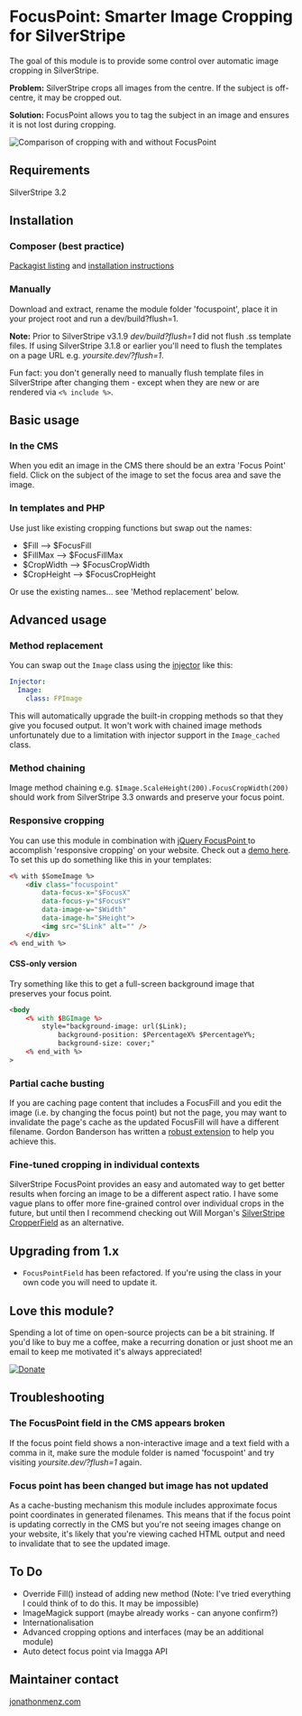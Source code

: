 # FocusPoint: Smarter Image Cropping for SilverStripe

The goal of this module is to provide some control over automatic image cropping in SilverStripe.

**Problem:** SilverStripe crops all images from the centre. If the subject is off-centre, it may be cropped out.

**Solution:** FocusPoint allows you to tag the subject in an image and ensures it is not lost during cropping.

![Comparison of cropping with and without FocusPoint](screenshots/comparison.jpg)

## Requirements

SilverStripe 3.2

## Installation

### Composer (best practice)

[Packagist listing](https://packagist.org/packages/jonom/focuspoint) and [installation instructions](http://doc.silverstripe.org/framework/en/trunk/installation/composer#adding-modules-to-your-project)

### Manually

Download and extract, rename the module folder 'focuspoint', place it in your project root and run a dev/build?flush=1.

**Note:** Prior to SilverStripe v3.1.9 *dev/build?flush=1* did not flush .ss template files. If using SilverStripe 3.1.8 or earlier you'll need to flush the templates on a page URL e.g. *yoursite.dev/?flush=1*.

Fun fact: you don't generally need to manually flush template files in SilverStripe after changing them - except when they are new or are rendered via `<% include %>`.

## Basic usage

### In the CMS

When you edit an image in the CMS there should be an extra 'Focus Point' field. Click on the subject of the image to set the focus area and save the image.

### In templates and PHP

Use just like existing cropping functions but swap out the names:

- $Fill --> $FocusFill
- $FillMax --> $FocusFillMax
- $CropWidth --> $FocusCropWidth
- $CropHeight --> $FocusCropHeight

Or use the existing names... see 'Method replacement' below.

## Advanced usage

### Method replacement

You can swap out the `Image` class using the [injector](https://docs.silverstripe.org/en/developer_guides/extending/injector/) like this:

```yml
Injector:
  Image:
    class: FPImage
```

This will automatically upgrade the built-in cropping methods so that they give you focused output. It won't work with chained image methods unfortunately due to a limitation with injector support in the `Image_cached` class.

### Method chaining

Image method chaining e.g. `$Image.ScaleHeight(200).FocusCropWidth(200)` should work from SilverStripe 3.3 onwards and preserve your focus point.

### Responsive cropping

You can use this module in combination with [jQuery FocusPoint ](https://github.com/jonom/jquery-focuspoint)to accomplish 'responsive cropping' on your website. Check out a [demo here](http://jonom.github.io/jquery-focuspoint/demos/grid/lizard.html). To set this up do something like this in your templates:

```html
<% with $SomeImage %>
	<div class="focuspoint"
		data-focus-x="$FocusX"
		data-focus-y="$FocusY"
		data-image-w="$Width"
		data-image-h="$Height">
		<img src="$Link" alt="" />
	</div>
<% end_with %>
```

#### CSS-only version

Try something like this to get a full-screen background image that preserves your focus point.

```html
<body
	<% with $BGImage %>
		style="background-image: url($Link);
			background-position: $PercentageX% $PercentageY%; 
			background-size: cover;"
	<% end_with %>
>
```

### Partial cache busting

If you are caching page content that includes a FocusFill and you edit the image (i.e. by changing the focus point) but not the page, you may want to invalidate the page's cache as the updated FocusFill will have a different filename. Gordon Banderson has written a [robust extension](https://github.com/gordonbanderson/weboftalent-imageeditpartialcachebust) to help you achieve this.

### Fine-tuned cropping in individual contexts

SilverStripe FocusPoint provides an easy and automated way to get better results when forcing an image to be a different aspect ratio. I have some vague plans to offer more fine-grained control over individual crops in the future, but until then I recommend checking out Will Morgan's [SilverStripe CropperField](https://github.com/willmorgan/silverstripe-cropperfield) as an alternative.

## Upgrading from 1.x

- `FocusPointField` has been refactored. If you're using the class in your own code you will need to update it.

## Love this module?

Spending a lot of time on open-source projects can be a bit straining. If you'd like to buy me a coffee, make a recurring donation or just shoot me an email to keep me motivated it's always appreciated!

[<img src="https://www.paypalobjects.com/en_AU/i/btn/btn_donate_LG.gif" alt="Donate">](https://www.paypal.com/cgi-bin/webscr?cmd=_s-xclick&hosted_button_id=Z5HEZREZSKA6A)

## Troubleshooting

### The FocusPoint field in the CMS appears broken

If the focus point field shows a non-interactive image and a text field with a comma in it, make sure the module folder is named 'focuspoint' and try visiting *yoursite.dev/?flush=1* again.

### Focus point has been changed but image has not updated

As a cache-busting mechanism this module includes approximate focus point coordinates in generated filenames. This means that if the focus point is updating correctly in the CMS but you're not seeing images change on your website, it's likely that you're viewing cached HTML output and need to invalidate that to see the updated image.

## To Do

 * Override Fill() instead of adding new method (Note: I've tried everything I could think of to do this. It may be impossible)
 * ImageMagick support (maybe already works - can anyone confirm?)
 * Internationalisation
 * Advanced cropping options and interfaces (may be an additional module)
 * Auto detect focus point via Imagga API
 
## Maintainer contact

[jonathonmenz.com](http://jonathonmenz.com)
